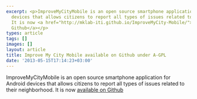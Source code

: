 ```yaml
---
excerpt: <p>ImproveMyCityMobile is an open source smartphone application for Android
  devices that allows citizens to report all types of issues related to their neighborhood.
  It is now <a href="http://mklab-iti.github.io/ImproveMyCity-Mobile/">available on
  Github</a></p>
types: article
tags: []
images: []
layout: article
title: Improve My City Mobile available on Github under A-GPL
date: '2013-05-15T17:14:23+03:00'
---
```

<p>ImproveMyCityMobile is an open source smartphone application for Android devices that allows citizens to report all types of issues related to their neighborhood. It is now <a href="http://mklab-iti.github.io/ImproveMyCity-Mobile/">available on Github</a></p>
